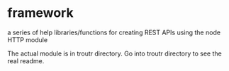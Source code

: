 # framework
a series of help libraries/functions for creating REST APIs using the node HTTP module

The actual module is in troutr directory. Go into troutr directory to see the real readme.
